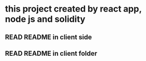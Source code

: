 # this project created by react app, node js and solidity


## READ README in client side
## READ README in client folder



